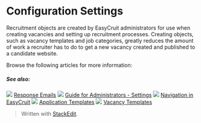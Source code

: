 # Configuration Settings

Recruitment objects are created by EasyCruit administrators for use when creating vacancies and setting up recruitment processes. Creating objects, such as vacancy templates and job categories, greatly reduces the amount of work a recruiter has to do to get a new vacancy created and published to a candidate website.

Browse the following articles for more information:

##### See also:

![](../Resources/Images/icon-document-link.png) [Response Emails](response_emails.htm)
![](../Resources/Images/icon-document-link.png) [Guide for Administrators - Settings](guide_for_administrators_settings.htm)
![](../Resources/Images/icon-document-link.png) [Navigation in EasyCruit](navigation_in_easycruit.htm)
![](../Resources/Images/icon-document-link.png) [Application Templates](application_templates.htm)
![](../Resources/Images/icon-document-link.png) [Vacancy Templates](vacancy_templates.htm)


> Written with [StackEdit](https://stackedit.io/).
<!--stackedit_data:
eyJoaXN0b3J5IjpbMTMxMDQ2OTc5OV19
-->
